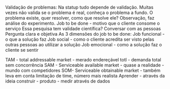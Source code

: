 Validação de problemas:
Na statup tudo depende de validação.
Muitas vezes não valida se o problema é real, conheça o problema a fundo.
O problema existe, quer resolver, como que resolve ele?
Observação, faz análise do experimento.
Job to be done - motivo que o cliente consome o serviço 
Essa pesquisa tem validade científica?
Conversar com as pessoas
Pergunta clara e objetiva
As 3 dimensões do job to be done:
Job funcional - o que a solução faz
Job social - como o cliente acredita ser visto pelas outras pessoas ao utilizar a solução
Job emocional - como a solução faz o cliente se sentir

TAM - total addressable market - merado endereçável totl - demanda total sem concorrência
SAM - Serviceable available market - quase a realidade - mundo com competidores
SOM- Serviceable obtainable market - também leva em conta limitação de time, número mais realista
Aprender - através da ideia construir - produto - medir através de dados